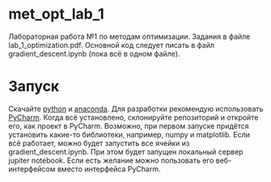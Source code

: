 # met_opt_lab_1
Лабораторная работа №1 по методам оптимизации. Задания в файле lab_1_optimization.pdf. Основной код следует писать в файл gradient_descent.ipynb (пока всё в одном файле).

# Запуск
Скачайте [python](https://www.python.org/downloads/) и [anaconda](https://www.anaconda.com/products/individual). Для разработки рекомендую использовать [PyCharm](https://www.jetbrains.com/pycharm/download/#section=windows).
Когда всё установлено, склонируйте репозиторий и откройте его, как проект в PyCharm. Возможно, при первом запуске придётся установить какие-то библиотеки, например, numpy и matplotlib. Если всё работает, можно будет запустить все ячейки из gradient_descent.ipynb. При этом будет запущен локальный сервер jupiter notebook. Если есть желание можно пользовать его веб-интерфейсом вместо интерфейса PyCharm.
